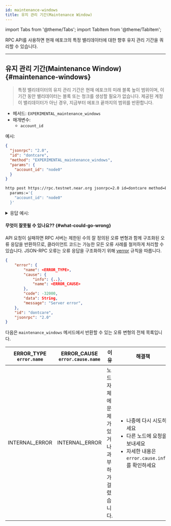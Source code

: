 ```yaml
---
id: maintenance-windows
title: 유지 관리 기간(Maintenance Window)
---
```


import Tabs from '@theme/Tabs';
import TabItem from '@theme/TabItem';

RPC API를 사용하면 현재 에포크의 특정 밸리데이터에 대한 향후 유지 관리 기간을 쿼리할 수 있습니다.

---

## 유지 관리 기간(Maintenance Window) {#maintenance-windows}

> 특정 밸리데이터의 유지 관리 기간은 현재 에포크의 미래 블록 높이 범위이며, 이 기간 동안 밸리데이터는 블록 또는 청크를 생성할 필요가 없습니다. 제공된 계정이 밸리데이터가 아닌 경우, 지금부터 에포크 끝까지의 범위를 반환합니다.


- 메서드: `EXPERIMENTAL_maintenance_windows`
- 매개변수:
  - `account_id`


예시:


<Tabs>
<TabItem value="json" label="JSON" default>

```json
{
  "jsonrpc": "2.0",
  "id": "dontcare",
  "method": "EXPERIMENTAL_maintenance_windows",
  "params": {
    "account_id": "node0"
  }
}
```

</TabItem>
<TabItem value="http" label="HTTPie">

```bash
http post https://rpc.testnet.near.org jsonrpc=2.0 id=dontcare method=EXPERIMENTAL_maintenance_windows \
  params:='{
    "account_id": "node0"
  }'
```

</TabItem>
</Tabs>

<details>
<summary>응답 예시:</summary>
<p>
결과는 현재 에포크의 향후 유지 관리 기간 목록입니다.
예를 들어 기간 `[1028, 1031]`에는 1028, 1029 및 1030이 포함됩니다.

```json
{
    "jsonrpc": "2.0",
    "result": [
        [
            1028,
            1031
        ],
        [
            1034,
            1038
        ],
    ],
    "id": "dontcare"
}
```

</p>
</details>

#### 무엇이 잘못될 수 있나요?? {#what-could-go-wrong}

API 요청이 실패하면 RPC 서버는 제한된 수의 잘 정의된 오류 변형과 함께 구조화된 오류 응답을 반환하므로, 클라이언트 코드는 가능한 모든 오류 사례를 철저하게 처리할 수 있습니다. JSON-RPC 오류는 오류 응답을 구조화하기 위해 [verror](https://github.com/joyent/node-verror) 규칙을 따릅니다.


```json
{
    "error": {
        "name": <ERROR_TYPE>,
        "cause": {
            "info": {..},
            "name": <ERROR_CAUSE>
        },
        "code": -32000,
        "data": String,
        "message": "Server error",
    },
    "id": "dontcare",
    "jsonrpc": "2.0"
}
```

다음은 `maintenance_windows` 메서드에서 반환할 수 있는 오류 변형의 전체 목록입니다.

<table className="custom-stripe">
  <thead>
    <tr>
      <th>
        ERROR_TYPE<br />
        <code>error.name</code>
      </th>
      <th>ERROR_CAUSE<br /><code>error.cause.name</code></th>
      <th>이유</th>
      <th>해결책</th>
    </tr>
  </thead>
  <tbody>
    <tr>
      <td>INTERNAL_ERROR</td>
      <td>INTERNAL_ERROR</td>
      <td>노드 자체에 문제가 있거나 과부하가 걸렸습니다.</td>
      <td>
        <ul>
          <li>나중에 다시 시도하세요</li>
          <li>다른 노드에 요청을 보내세요</li>
          <li>자세한 내용은 <code>error.cause.info</code>를 확인하세요</li>
        </ul>
      </td>
    </tr>
  </tbody>
</table>
